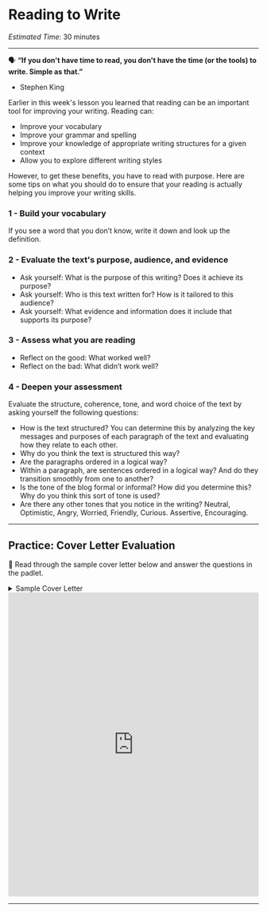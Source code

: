 # Reading to Write
*Estimated Time*: 30 minutes

---

<aside>

🗣 **“If you don't have time to read, you don't have the time (or the tools) to write. Simple as that.”**
- Stephen King

</aside>

Earlier in this week's lesson you learned that reading can be an important tool for improving your writing. Reading can:
- Improve your vocabulary
- Improve your grammar and spelling
- Improve your knowledge of appropriate writing structures for a given context
- Allow you to explore different writing styles

However, to get these benefits, you have to read with purpose. Here are some tips on what you should do to ensure that your reading is actually helping you improve your writing skills.

### 1 - Build your vocabulary

If you see a word that you don’t know, write it down and look up the definition.

### 2 - Evaluate the text's purpose, audience, and evidence

- Ask yourself: What is the purpose of this writing? Does it achieve its purpose?
- Ask yourself: Who is this text written for? How is it tailored to this audience?
- Ask yourself: What evidence and information does it include that supports its purpose?

### 3 - Assess what you are reading

- Reflect on the good: What worked well?
- Reflect on the bad: What didn’t work well?

### 4 - Deepen your assessment

Evaluate the structure, coherence, tone, and word choice of the text by asking yourself the following questions:
- How is the text structured? You can determine this by analyzing the key messages and purposes of each paragraph of the text and evaluating how they relate to each other.
- Why do you think the text is structured this way?
- Are the paragraphs ordered in a logical way?
- Within a paragraph, are sentences ordered in a logical way? And do they transition smoothly from one to another?
- Is the tone of the blog formal or informal? How did you determine this? Why do you think this sort of tone is used?
- Are there any other tones that you notice in the writing? Neutral, Optimistic, Angry, Worried, Friendly, Curious. Assertive, Encouraging. 

---

## Practice: Cover Letter Evaluation

<aside>

📝 Read through the sample cover letter below and answer the questions in the padlet.
    
</aside>

<details>
    <summary> Sample Cover Letter </summary>

Dear Hiring Manager,

Please accept my application for the Software Engineer position at Technology Resources. Over the course of five years in software engineering, I have attained significant experience coding with a variety of programming languages, working directly with corporate leadership and clients, and steering projects while leading software development teams. I believe I would be an excellent addition to the Technology Resources team.

Working in my current job at 123 Technologies, I have three years of experience with systems architecture and full-stack web development. Working with a Senior Software Engineer, I have been responsible for developing two new websites serving three million users monthly. I also oversee the building of systems architecture via Kohana frameworks, HTML5 and JavaScript. I have also recently gained experience in DevOps, providing solutions in programming and database technology, programming, and operating systems.

I also have experience in Agile project management, data science, and creating and maintaining custom web and mobile applications.

Thank you for taking the time to review my application. I look forward to sharing more about my skills and experiences and how they could help me hit the ground running with Technology Resources. Feel free to contact me at 555-555-5555 or me@mywebdeveloperwebsite.com.

Sincerely, 
Jacob Smith

[Source](https://brainstation.io/career-guides/software-engineer-cover-letter-examples)
    
 </details>
    
 <div style="border:1px solid rgba(0,0,0,0.1);border-radius:2px;box-sizing:border-box;overflow:hidden;position:relative;width:100%;background:#F4F4F4"><iframe src="https://padlet.com/curriculumpad/nf31mc4f2hqzkqti" frameborder="0" allow="camera;microphone;geolocation" style="width:100%;height:608px;display:block;padding:0;margin:0"></iframe></div>
 
 ---
 
